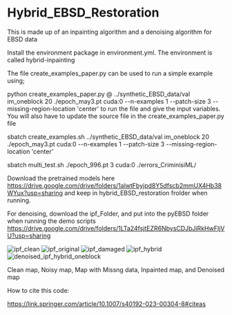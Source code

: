 # Hybrid_EBSD_Restoration
This is made up of an inpainting algorithm and a denoising algorithm for EBSD data

Install the environment package in environment.yml. The environment is called hybrid-inpainting

The file create_examples_paper.py can be used to run a simple example using;

python create_examples_paper.py @ ../synthetic_EBSD_data/val im_oneblock 20 ./epoch_may3.pt cuda:0 --n-examples 1 --patch-size 3 --missing-region-location 'center'
to run the file and give the input variables. You will also have to update the source file in the create_examples_paper.py file

sbatch create_examples.sh ../synthetic_EBSD_data/val im_oneblock 20 ./epoch_may3.pt cuda:0 --n-examples 1 --patch-size 3 --missing-region-location 'center'

sbatch multi_test.sh ./epoch_996.pt 3 cuda:0 ./errors_CriminisiML/

Download the pretrained models here https://drive.google.com/drive/folders/1alwtFbyjpd8Y5dfscb2mmUX4Hb38WYux?usp=sharing and keep in hybrid_EBSD_restoration frolder when running.

For denoising, download the ipf_Folder, and put into the pyEBSD folder when running the demo scripts
https://drive.google.com/drive/folders/1LTa24fsjtEZR6NbysCDJbJiRkHwFIjVU?usp=sharing


![ipf_clean](https://github.com/Atindama/EBSD-Restoration-Inpainting-and-Denoising/assets/121004801/08d136b9-0c6b-423e-9dc4-2a706d9cf2b2)
![ipf_original](https://github.com/Atindama/EBSD-Restoration-Inpainting-and-Denoising/assets/121004801/2a007d04-c426-4853-bd22-afd3c4e0e9ca)
![ipf_damaged](https://github.com/Atindama/EBSD-Restoration-Inpainting-and-Denoising/assets/121004801/2a13a69b-7ca1-44c6-8938-81d1a400c3f1)
![ipf_hybrid](https://github.com/Atindama/EBSD-Restoration-Inpainting-and-Denoising/assets/121004801/6f03598d-0284-46f8-8f76-7397c4e28bd1)
![denoised_ipf_hybrid_oneblock](https://github.com/Atindama/EBSD-Restoration-Inpainting-and-Denoising/assets/121004801/e16a3c27-75aa-4f4a-a5f4-e3d400e0b6e6)

Clean map, Noisy map, Map with Missng data, Inpainted map, and Denoised map

How to cite this code:

https://link.springer.com/article/10.1007/s40192-023-00304-8#citeas
